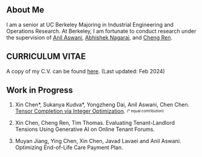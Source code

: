 ## About Me

I am a senior at UC Berkeley Majoring in Industrial Engineering and Operations Research. At Berkeley, I am fortunate to conduct research under the supervision of [Anil Aswani](https://vcresearch.berkeley.edu/faculty/anil-aswani), [Abhishek Nagaraj](https://www.abhishekn.com), and [Cheng Ren](https://www.albany.edu/ssw/faculty/cheng-ren).

## CURRICULUM VITAE
A copy of my C.V. can be found [here](assets/img/website_CV_2.pdf). (Last updated: Feb 2024)

## Work in Progress
1. Xin Chen\*, Sukanya Kudva\*, Yongzheng Dai, Anil Aswani, Chen Chen. [Tensor Completion via Integer Optimization](https://arxiv.org/abs/2402.05141).
<sup><sub>(* equal contribution)</sub></sup>

4. Xin Chen, Cheng Ren, Tim Thomas. Evaluating Tenant-Landlord Tensions Using Generative AI on Online Tenant Forums.

5. Muyan Jiang, Ying Chen, Xin Chen, Javad Lavaei and Anil Aswani. Optimizing End-of-Life Care Payment Plan.
